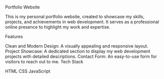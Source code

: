 Portfolio Website

This is my personal portfolio website, created to showcase my skills, projects, and achievements in web development. It serves as a professional online presence to highlight my work and expertise.

Features

Clean and Modern Design: A visually appealing and responsive layout.
Project Showcase: A dedicated section to display my web development projects with detailed descriptions.
Contact Form: An easy-to-use form for visitors to reach out to me.
Tech Stack

HTML
CSS
JavaScript

